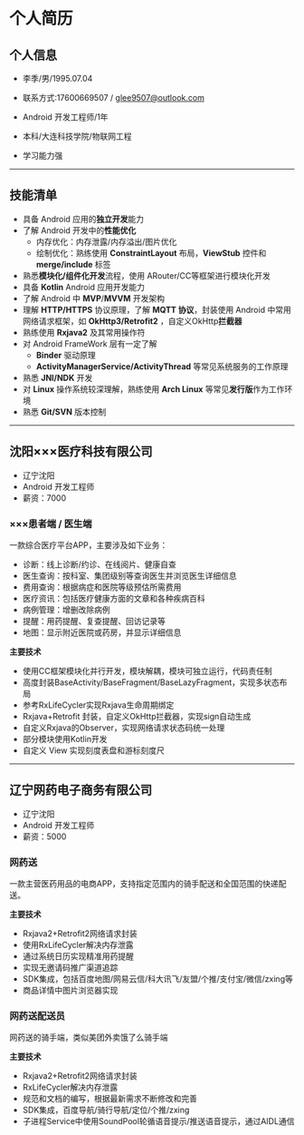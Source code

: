 

# 个人简历
## 个人信息
- 李季/男/1995.07.04
- 联系方式:17600669507 / glee9507@outlook.com
- Android 开发工程师/1年

- 本科/大连科技学院/物联网工程
- 学习能力强
***
## 技能清单
- 具备 Android 应用的**独立开发**能力
- 了解 Android 开发中的**性能优化**
    - 内存优化：内存泄露/内存溢出/图片优化
    - 绘制优化：熟练使用 **ConstraintLayout** 布局，**ViewStub** 控件和 **merge/include** 标签
- 熟悉**模块化/组件化开发**流程，使用 ARouter/CC等框架进行模块化开发
- 具备 **Kotlin** Android 应用开发能力
- 了解 Android 中 **MVP**/**MVVM** 开发架构
- 理解 **HTTP/HTTPS** 协议原理，了解 **MQTT 协议**，封装使用 Android 中常用网络请求框架，如 **OkHttp3/Retrofit2** ，自定义OkHttp**拦截器**
- 熟练使用 **Rxjava2** 及其常用操作符
- 对 Android FrameWork 层有一定了解
    - **Binder** 驱动原理
    - **ActivityManagerService/ActivityThread** 等常见系统服务的工作原理
- 熟悉 **JNI/NDK** 开发
- 对 **Linux** 操作系统较深理解，熟练使用 **Arch Linux** 等常见**发行版**作为工作环境
- 熟悉 **Git/SVN** 版本控制

***
## 沈阳×××医疗科技有限公司
- 辽宁沈阳
- Android 开发工程师
- 薪资：7000


### ×××患者端 / 医生端
一款综合医疗平台APP，主要涉及如下业务：
- 诊断：线上诊断/约诊、在线阅片、健康自查
- 医生查询：按科室、集团级别等查询医生并浏览医生详细信息
- 费用查询：根据病症和医院等级预估所需费用
- 医疗资讯：包括医疗健康方面的文章和各种疾病百科
- 病例管理：增删改除病例
- 提醒：用药提醒、复查提醒、回访记录等
- 地图：显示附近医院或药房，并显示详细信息

**主要技术**
- 使用CC框架模块化并行开发，模块解耦，模块可独立运行，代码责任制
- 高度封装BaseActivity/BaseFragment/BaseLazyFragment，实现多状态布局
- 参考RxLifeCycler实现Rxjava生命周期绑定
- Rxjava+Retrofit 封装，自定义OkHttp拦截器，实现sign自动生成
- 自定义Rxjava的Observer，实现网络请求状态码统一处理
- 部分模块使用Kotlin开发
- 自定义 View 实现刻度表盘和游标刻度尺


***




## 辽宁网药电子商务有限公司
- 辽宁沈阳
- Android 开发工程师 
- 薪资：5000

### 网药送
一款主营医药用品的电商APP，支持指定范围内的骑手配送和全国范围的快递配送。

**主要技术**
- Rxjava2+Retrofit2网络请求封装
- 使用RxLifeCycler解决内存泄露
- 通过系统日历实现精准用药提醒
- 实现无邀请码推广渠道追踪
- SDK集成，包括百度地图/网易云信/科大讯飞/友盟/个推/支付宝/微信/zxing等
- 商品详情中图片浏览器实现

### 网药送配送员
网药送的骑手端，类似美团外卖饿了么骑手端

**主要技术**
- Rxjava2+Retrofit2网络请求封装
- RxLifeCycler解决内存泄露
- 规范和文档的编写，根据最新需求不断修改和完善
- SDK集成，百度导航/骑行导航/定位/个推/zxing
- 子进程Service中使用SoundPool轮循语音提示/推送语音提示，通过AIDL通信
